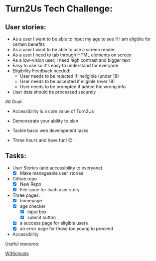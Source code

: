 # Turn2Us Tech Challenge:

## User stories:

* As a user I want to be able to input my age to see if I am eligible for certain benefits
* As a user I want to be able to use a screen reader
* As a user I need to tab through HTML elements on screen
* As a low-vision user, I need high contrast and bigger text
* Easy to use so it's easy to understand for everyone
* Eligibility Feedback needed:
    * User needs to be rejected if ineligible (under 18)
    * User needs to be accepted if eligible (over 18)
    * User needs to be prompted if added the wrong info
* User data should be processed securely

## Goal:

* Accessibility is a core value of Turn2Us

* Demonstrate your ability to plan
* Tackle basic web development tasks
* Three hours and have fun! 😊

## Tasks:

* User Stories (and accessibility to everyone) 
    * [x] Make manageable user stories
* Github repo
    * [x] New Repo
    * [x] File issue for each user story
* Three pages:
    * [x] homepage
    * [x] age checker
        * [x] input box
        * [x] submit button
    * [x] a success page for eligible users
    * [x] an error page for those too young to proceed
* Accessibility

Useful resource:

[W3Schools](https://www.w3schools.com/accessibility/accessibility_autocomplete.php)
